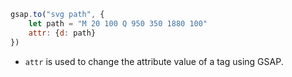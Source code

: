 ```javascript
gsap.to("svg path", {
    let path = "M 20 100 Q 950 350 1880 100"
    attr: {d: path}
})
```


- `attr` is used to change the attribute value of a tag using GSAP.